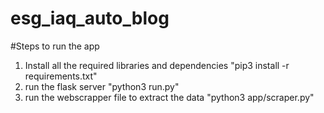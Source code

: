 # esg_iaq_auto_blog

#Steps to run the app

1. Install all the required libraries and dependencies "pip3 install -r requirements.txt"
2. run the flask server "python3 run.py"
3. run the webscrapper file to extract the data "python3 app/scraper.py"
